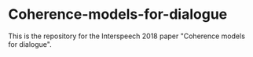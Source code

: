 # Coherence-models-for-dialogue
This is the repository for the Interspeech 2018 paper "Coherence models for dialogue".

